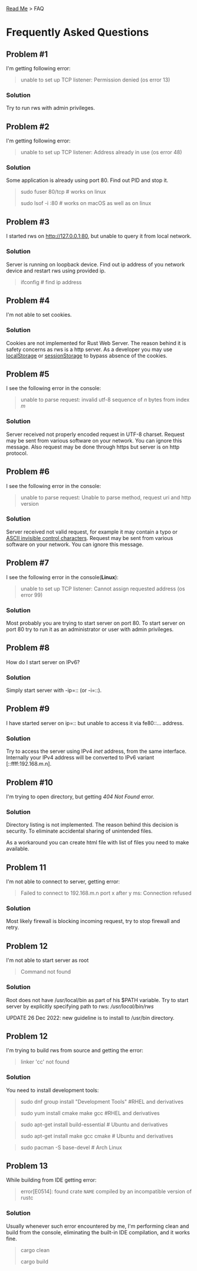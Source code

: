 [Read Me](README.md) > FAQ

# Frequently Asked Questions

## Problem #1 
I'm getting following error:
> unable to set up TCP listener: Permission denied (os error 13)

### Solution
Try to run rws with admin privileges.

## Problem #2 
I'm getting following error:
> unable to set up TCP listener: Address already in use (os error 48)


### Solution
Some application is already using port 80. 
Find out PID and stop it.

> sudo fuser 80/tcp # works on linux
> 
> sudo lsof -i :80 # works on macOS as well as on linux

## Problem #3
I started rws on http://127.0.0.1:80, 
but unable to query it from local network.

### Solution
Server is running on loopback device. Find out ip address 
of you network device and restart rws
using provided ip.

> ifconfig # find ip address

## Problem #4
I'm not able to set cookies.

### Solution
Cookies are not implemented for Rust Web Server. 
The reason behind it is safety concerns as
rws is a http server. As a developer you may use
[localStorage](https://developer.mozilla.org/en-US/docs/Web/API/Window/localStorage) or [sessionStorage](https://developer.mozilla.org/en-US/docs/Web/API/Window/sessionStorage) to bypass absence
of the cookies.

## Problem #5
I see the following error in the console:
> unable to parse request: invalid utf-8 sequence of _n_ bytes from index _m_

### Solution
Server received not properly encoded request in UTF-8 charset. Request may be sent from various software on your network. You can ignore this message. Also request may be done through https but server is on http protocol.


## Problem #6
I see the following error in the console:
> unable to parse request: Unable to parse method, request uri and http version

### Solution
Server received not valid request, for example it may contain a typo or [ASCII invisible control characters](https://en.wikipedia.org/wiki/Control_character). Request may be sent from various software on your network. You can ignore this message.

## Problem #7
I see the following error in the console(**Linux**):
> unable to set up TCP listener: Cannot assign requested address (os error 99) 
> 

### Solution
Most probably you are trying to start server on port 80. To start server on port 80 try to run it as an administrator or user with admin privileges.


## Problem #8
How do I start server on IPv6?

### Solution
Simply start server with -ip=:: (or -i=::).

## Problem #9
I have started server on ip=:: but unable to access it via fe80::... address.

### Solution
Try to access the server using IPv4 _inet_ address, from the same interface. Internally your IPv4 address will be converted to IPv6 variant [::ffff:192.168.m.n].

## Problem #10
I'm trying to open directory, but getting _404 Not Found_ error.

### Solution
Directory listing is not implemented. The reason behind this decision is security. To eliminate accidental sharing of unintended files.

As a workaround you can create html file with list of files you need to make available.

## Problem 11
I'm not able to connect to server, getting error:

> Failed to connect to 192.168.m.n port x after y ms: Connection refused

### Solution
Most likely firewall is blocking incoming request, try to stop firewall and retry.

## Problem 12
I'm not able to start server as root

> Command not found

### Solution
Root does not have /usr/local/bin as part of his $PATH variable. Try to start server by explicitly specifying path to rws: _/usr/local/bin/rws_

UPDATE 26 Dec 2022: new guideline is to install to /usr/bin directory.

## Problem 12
I'm trying to build rws from source and getting the error:

> linker 'cc' not found

### Solution
You need to install development tools:
> sudo dnf group install "Development Tools"  #RHEL and derivatives
> 
> sudo yum install cmake make gcc #RHEL and derivatives


> sudo apt-get install build-essential # Ubuntu and derivatives
> 
> sudo apt-get install make gcc cmake  # Ubuntu and derivatives


> sudo pacman -S base-devel # Arch Linux


## Problem 13
While building from IDE getting error:

> error[E0514]: found crate `NAME` compiled by an incompatible version of rustc

### Solution
Usually whenever such error encountered by me, I'm performing clean and build from the console, eliminating the built-in IDE compilation, and it works fine.

> cargo clean
> 
> cargo build




